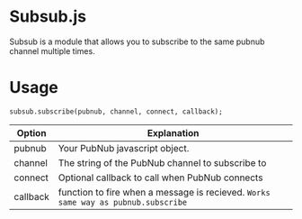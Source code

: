 # Subsub.js

Subsub is a module that allows you to subscribe to the same pubnub channel multiple times.

# Usage

```
subsub.subscribe(pubnub, channel, connect, callback);
```

Option | Explanation
-------|-----------
pubnub | Your PubNub javascript object.
channel | The string of the PubNub channel to subscribe to
connect | Optional callback to call when PubNub connects
callback | function to fire when a message is recieved. ```Works same way as pubnub.subscribe```